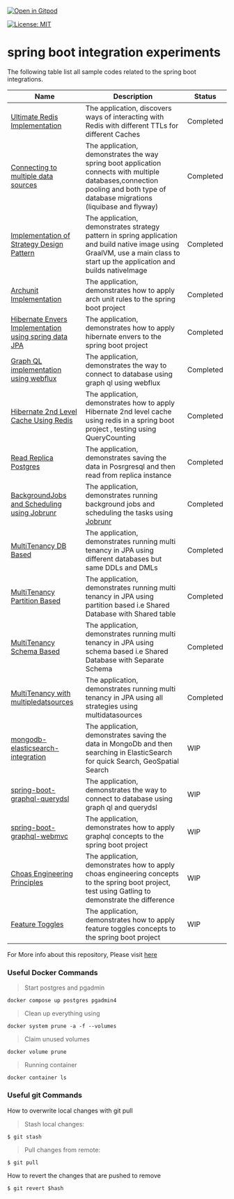 [![Open in Gitpod](https://gitpod.io/button/open-in-gitpod.svg)](https://gitpod.io/#https://github.com/rajadilipkolli/my-spring-boot-experiments)

[![License: MIT](https://img.shields.io/badge/License-MIT-yellow.svg)](https://opensource.org/licenses/MIT)


# spring boot integration experiments

The following table list all sample codes related to the spring boot integrations.

| Name                                                                                     | Description 		                                                                                                                                                                 | Status 		 |
|------------------------------------------------------------------------------------------|--------------------------------------------------------------------------------------------------------------------------------------------------------------------------------|-----------|
| [Ultimate Redis Implementation](./spring-boot-ultimate-redis)                            | The application, discovers ways of interacting with Redis with different TTLs for different Caches                                                                             | Completed |
| [Connecting to multiple data sources](./jpa/boot-data-multipledatasources)               | The application, demonstrates the way spring boot application connects with multiple databases,connection pooling and both type of database migrations (liquibase and flyway)  | Completed |
| [Implementation of Strategy Design Pattern](./boot-strategy-plugin)                      | The application, demonstrates strategy pattern in spring application and build native image using GraalVM, use a main class to start up the application and builds nativeImage | Completed |
| [Archunit Implementation](./boot-api-archunit-sample)                                    | The application, demonstrates how to apply arch unit rules to the spring boot project                                                                                          | Completed |
| [Hibernate Envers Implementation using spring data JPA](./jpa/boot-data-envers)          | The application, demonstrates how to apply hibernate envers to the spring boot project                                                                                         | Completed |
| [Graph QL implementation using webflux](./graphql/spring-boot-graphql-webflux)           | The application, demonstrates the way to connect to database using graph ql using webflux                                                                                      | Completed |
| [Hibernate 2nd Level Cache Using Redis](./jpa/boot-hibernate2ndlevelcache-sample)        | The application, demonstrates how to apply Hibernate 2nd level cache using redis in a spring boot project , testing using QueryCounting                                        | Completed |
| [Read Replica Postgres](./jpa/boot-read-replica-postgresql)                              | The application, demonstrates saving the data in Posrgresql and then read from replica instance                                                                                | Completed |
| [BackgroundJobs and Scheduling using Jobrunr](./boot-jobrunr-sample)                     | The application, demonstrates running background jobs and scheduling the tasks using [Jobrunr](https://www.jobrunr.io/en/)                                                     | Completed |
| [MultiTenancy DB Based](./jpa/multitenancy/multitenancy-db)                              | The application, demonstrates running multi tenancy in JPA using different databases but same DDLs and DMLs                                                                    | Completed |
| [MultiTenancy Partition Based](./jpa/multitenancy/partition)                             | The application, demonstrates running multi tenancy in JPA using partition based i.e Shared Database with Shared table                                                         | Completed |
| [MultiTenancy Schema Based](./jpa/multitenancy/schema)                                   | The application, demonstrates running multi tenancy in JPA using schema based i.e Shared Database with Separate Schema                                                         | Completed |
| [MultiTenancy with multipledatsources](./jpa/multitenancy/multidatasource-multitenancy)  | The application, demonstrates running multi tenancy in JPA using all strategies using multidatasources                                                                         | Completed |
| [mongodb-elasticsearch-integration](./boot-mongodb-elasticsearch)                        | The application, demonstrates saving the data in MongoDb and then searching in ElasticSearch for quick Search, GeoSpatial Search                                               | WIP       |
| [spring-boot-graphql-querydsl](./graphql/spring-boot-graphql-querydsl)                   | The application, demonstrates the way to connect to database using graph ql and querydsl                                                                                       | WIP       |
| [spring-boot-graphql-webmvc](./graphql/spring-boot-graphql-webmvc)                       | The application, demonstrates how to apply graphql concepts to the spring boot project                                                                                         | WIP       |
| [Choas Engineering Principles](./spring-boot-choas-monkey)                               | The application, demonstrates how to apply choas engineering concepts to the spring boot project, test using Gatling to demonstrate the difference                             | WIP       |
| [Feature Toggles](./spring-boot-togglz-sample)                                           | The application, demonstrates how to apply feature toggles concepts to the spring boot project                                                                                 | WIP       |

For More info about this repository, Please visit [here](https://rajadilipkolli.github.io/my-spring-boot-experiments/)


### Useful Docker Commands

>  Start postgres and pgadmin
 ```shell
 docker compose up postgres pgadmin4
 ```
>  Clean up everything using
 ```shell
 docker system prune -a -f --volumes
 ```
>  Claim unused volumes
 ```shell
 docker volume prune
 ```
> Running container
 ```shell
 docker container ls
 ```

### Useful git Commands

How to overwrite local changes with git pull

> Stash local changes:
 ```shell
 $ git stash
 ```
> Pull changes from remote:
 ```shell
 $ git pull
 ```

How to revert the changes that are pushed to remove
```shell
$ git revert $hash
```
